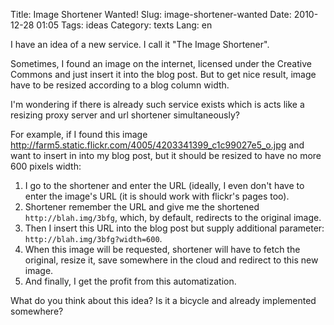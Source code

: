 Title: Image Shortener Wanted!
Slug: image-shortener-wanted
Date: 2010-12-28 01:05
Tags: ideas
Category: texts
Lang: en

I have an idea of a new service. I call it "The Image Shortener".

Sometimes, I found an image on the internet, licensed under the Creative Commons and just insert
it into the blog post. But to get nice result, image have to be resized according to a blog
column width.

I'm wondering if there is already such service exists which is acts like a resizing proxy server and
url shortener simultaneously?

For example, if I found this image <http://farm5.static.flickr.com/4005/4203341399_c1c99027e5_o.jpg> and
want to insert in into my blog post, but it should be resized to have no more 600 pixels width:

1. I go to the shortener and enter the URL (ideally, I even don't have to enter the image's URL
   (it is should work with flickr's pages too).
2. Shortener remember the URL and give me the shortened `http://blah.img/3bfg`, which, by default,
   redirects to the original image.
3. Then I insert this URL into the blog post but supply additional parameter: `http://blah.img/3bfg?width=600`.
4. When this image will be requested, shortener will have to fetch the original, resize it, save somewhere
   in the cloud and redirect to this new image.
5. And finally, I get the profit from this automatization.

What do you think about this idea? Is it a bicycle and already implemented somewhere?
